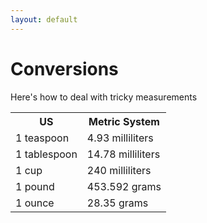 ```yaml
---
layout: default
---
```


<html lang ="eng-US">
    <body>
    <h1>Conversions</h1>
    <p>Here's how to deal with tricky measurements</p>
    <table>
            <tr>
                <th>US</th>
                <th>Metric System</th>
            </tr>
            <tr>
                <td>1 teaspoon</td>
                <td>4.93 milliliters</td>
            <tr>
                <td>1 tablespoon</td>
                <td>14.78 milliliters</td>
            </tr>
            <tr>
                <td>1 cup</td>
                <td>240 milliliters</td>
            </tr>
            <tr>
                <td>1 pound</td>
                <td>453.592 grams</td>
            </tr>
            <tr>
                <td>1 ounce</td>
                <td>28.35 grams</td>
            </tr>
    </table>
    </body>
</html>